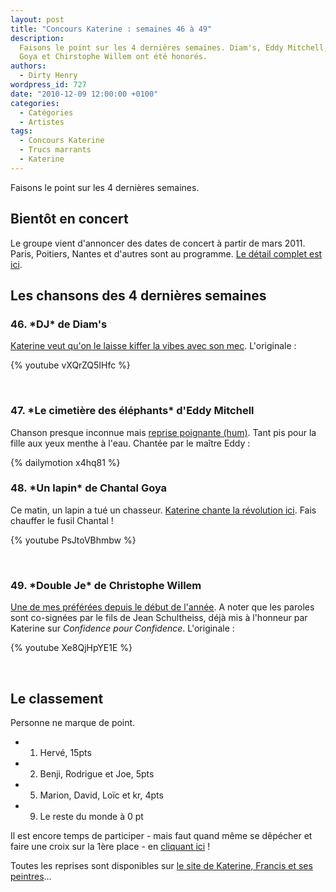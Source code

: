 ```yaml
---
layout: post
title: "Concours Katerine : semaines 46 à 49"
description:
  Faisons le point sur les 4 dernières semaines. Diam's, Eddy Mitchell, Chantal
  Goya et Chirstophe Willem ont été honorés.
authors:
  - Dirty Henry
wordpress_id: 727
date: "2010-12-09 12:00:00 +0100"
categories:
  - Catégories
  - Artistes
tags:
  - Concours Katerine
  - Trucs marrants
  - Katerine
---
```


Faisons le point sur les 4 dernières semaines.

<h2>Bientôt en concert</h2>

Le groupe vient d'annoncer des dates de concert à partir de mars 2011. Paris,
Poitiers, Nantes et d'autres sont au programme.
[Le détail complet est ici](http://www.katerinefrancisetsespeintres.com/concerts.html).

<h2>Les chansons des 4 dernières semaines</h2>

<h3>46. *DJ* de Diam's</h3>

[Katerine veut qu'on le laisse kiffer la vibes avec son mec](http://www.katerinefrancisetsespeintres.com/dj.html).
L'originale :

{% youtube vXQrZQ5IHfc %}

&nbsp;

<h3>47. *Le cimetière des éléphants* d'Eddy Mitchell</h3>

Chanson presque inconnue mais
[reprise poignante (hum)](http://www.katerinefrancisetsespeintres.com/elephants.html).
Tant pis pour la fille aux yeux menthe à l'eau. Chantée par le maître Eddy :

{% dailymotion x4hq81 %}

<h3>48. *Un lapin* de Chantal Goya</h3>

Ce matin, un lapin a tué un chasseur.
[Katerine chante la révolution ici](http://www.katerinefrancisetsespeintres.com/lapin.html).
Fais chauffer le fusil Chantal !

{% youtube PsJtoVBhmbw %}

&nbsp;

<h3>49. *Double Je* de Christophe Willem</h3>

[Une de mes préférées depuis le début de l'année](http://www.katerinefrancisetsespeintres.com/double.html).
A noter que les paroles sont co-signées par le fils de Jean Schultheiss, déjà
mis à l'honneur par Katerine sur _Confidence pour Confidence_. L'originale :

{% youtube Xe8QjHpYE1E %}

&nbsp;

<h2>Le classement</h2>

Personne ne marque de point.

- 1. Hervé, 15pts
- 2. Benji, Rodrigue et Joe, 5pts
- 5. Marion, David, Loïc et kr, 4pts
- 9. Le reste du monde à 0 pt

Il est encore temps de participer - mais faut quand même se dêpécher et faire
une croix sur la 1ère place - en [cliquant ici](569) !

Toutes les reprises sont disponibles sur
[le site de Katerine, Francis et ses peintres](http://www.katerinefrancisetsespeintres.com/)…
